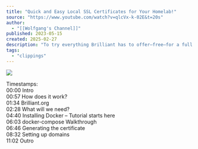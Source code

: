 ```yaml
---
title: "Quick and Easy Local SSL Certificates for Your Homelab!"
source: "https://www.youtube.com/watch?v=qlcVx-k-02E&t=20s"
author:
  - "[[Wolfgang's Channel]]"
published: 2023-05-15
created: 2025-02-27
description: "To try everything Brilliant has to offer—free—for a full 30 days, visit http://brilliant.org/Wolfgang/ The first 200 of you will get 20% off Brilliant’s annual premium subscriptionFollow me:Mastod"
tags:
  - "clippings"
---
```

![](https://www.youtube.com/watch?v=qlcVx-k-02E)  

Timestamps:  
00:00 Intro  
00:57 How does it work?  
01:34 Brilliant.org  
02:28 What will we need?  
04:40 Installing Docker – Tutorial starts here  
06:03 docker-compose Walkthrough  
06:46 Generating the certificate  
08:32 Setting up domains  
11:02 Outro
